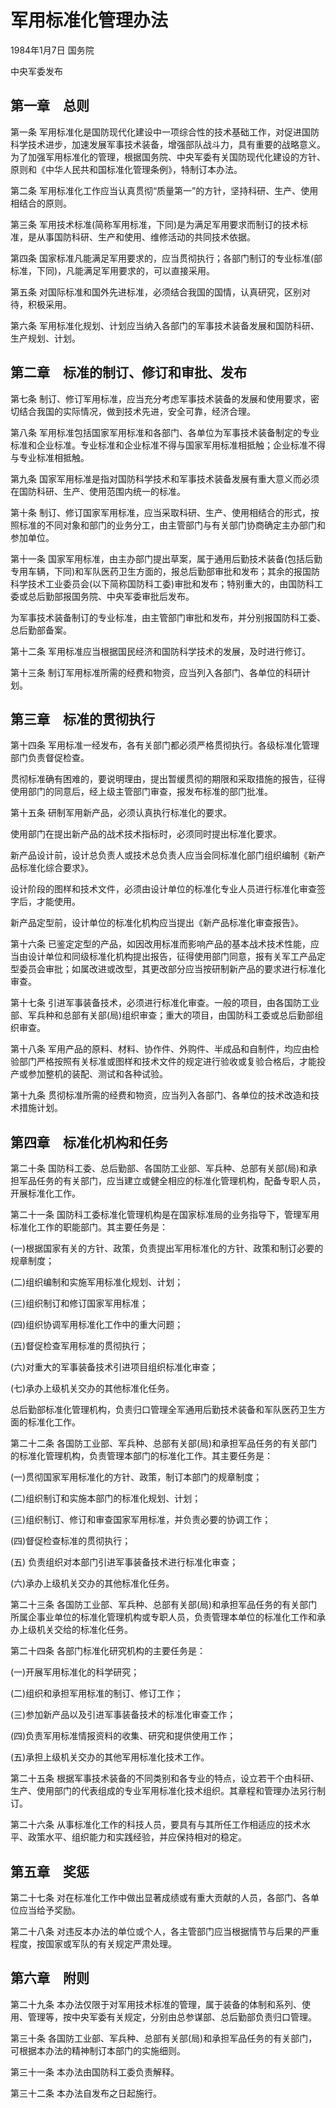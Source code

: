 # 军用标准化管理办法

1984年1月7日 国务院

中央军委发布



## 第一章　总则

第一条 军用标准化是国防现代化建设中一项综合性的技术基础工作，对促进国防科学技术进步，加速发展军事技术装备，增强部队战斗力，具有重要的战略意义。为了加强军用标准化的管理，根据国务院、中央军委有关国防现代化建设的方针、原则和《中华人民共和国标准化管理条例》，特制订本办法。

第二条 军用标准化工作应当认真贯彻“质量第一”的方针，坚持科研、生产、使用相结合的原则。

第三条 军用技术标准(简称军用标准，下同)是为满足军用要求而制订的技术标准，是从事国防科研、生产和使用、维修活动的共同技术依据。

第四条 国家标准凡能满足军用要求的，应当贯彻执行；各部门制订的专业标准(部标准，下同)，凡能满足军用要求的，可以直接采用。

第五条 对国际标准和国外先进标准，必须结合我国的国情，认真研究，区别对待，积极采用。

第六条 军用标准化规划、计划应当纳入各部门的军事技术装备发展和国防科研、生产规划、计划。

## 第二章　标准的制订、修订和审批、发布

第七条 制订、修订军用标准，应当充分考虑军事技术装备的发展和使用要求，密切结合我国的实际情况，做到技术先进，安全可靠，经济合理。

第八条 军用标准包括国家军用标准和各部门、各单位为军事技术装备制定的专业标准和企业标准。专业标准和企业标准不得与国家军用标准相抵触；企业标准不得与专业标准相抵触。

第九条 国家军用标准是指对国防科学技术和军事技术装备发展有重大意义而必须在国防科研、生产、使用范围内统一的标准。

第十条 制订、修订国家军用标准，应当采取科研、生产、使用相结合的形式，按照标准的不同对象和部门的业务分工，由主管部门与有关部门协商确定主办部门和参加单位。

第十一条 国家军用标准，由主办部门提出草案，属于通用后勤技术装备(包括后勤专用车辆，下同)和军队医药卫生方面的，报总后勤部审批和发布；其余的报国防科学技术工业委员会(以下简称国防科工委)审批和发布；特别重大的，由国防科工委或总后勤部报国务院、中央军委审批后发布。

为军事技术装备制订的专业标准，由主管部门审批和发布，并分别报国防科工委、总后勤部备案。

第十二条 军用标准应当根据国民经济和国防科学技术的发展，及时进行修订。

第十三条 制订军用标准所需的经费和物资，应当列入各部门、各单位的科研计划。

## 第三章　标准的贯彻执行

第十四条 军用标准一经发布，各有关部门都必须严格贯彻执行。各级标准化管理部门负责督促检查。

贯彻标准确有困难的，要说明理由，提出暂缓贯彻的期限和采取措施的报告，征得使用部门的同意后，经上级主管部门审查，报发布标准的部门批准。

第十五条 研制军用新产品，必须认真执行标准化的要求。

使用部门在提出新产品的战术技术指标时，必须同时提出标准化要求。

新产品设计前，设计总负责人或技术总负责人应当会同标准化部门组织编制《新产品标准化综合要求》。

设计阶段的图样和技术文件，必须由设计单位的标准化专业人员进行标准化审查签字后，才能使用。

新产品定型前，设计单位的标准化机构应当提出《新产品标准化审查报告》。

第十六条 已鉴定定型的产品，如因改用标准而影响产品的基本战术技术性能，应当由设计单位和同级标准化机构提出报告，征得使用部门同意，报有关军工产品定型委员会审批；如属改进或改型，其更改部分应当按研制新产品的要求进行标准化审查。

第十七条 引进军事装备技术，必须进行标准化审查。一般的项目，由各国防工业部、军兵种和总部有关部(局)组织审查；重大的项目，由国防科工委或总后勤部组织审查。

第十八条 军用产品的原料、材料、协作件、外购件、半成品和自制件，均应由检验部门严格按照有关标准或图样和技术文件的规定进行验收或复验合格后，才能投产或参加整机的装配、测试和各种试验。

第十九条 贯彻标准所需的经费和物资，应当列入各部门、各单位的技术改造和技术措施计划。

## 第四章　标准化机构和任务

第二十条 国防科工委、总后勤部、各国防工业部、军兵种、总部有关部(局)和承担军品任务的有关部门，应当建立或健全相应的标准化管理机构，配备专职人员，开展标准化工作。

第二十一条 国防科工委标准化管理机构是在国家标准局的业务指导下，管理军用标准化工作的职能部门。其主要任务是：

(一)根据国家有关的方针、政策，负责提出军用标准化的方针、政策和制订必要的规章制度；

(二)组织编制和实施军用标准化规划、计划；

(三)组织制订和修订国家军用标准；

(四)组织协调军用标准化工作中的重大问题；

(五)督促检查军用标准的贯彻执行；

(六)对重大的军事装备技术引进项目组织标准化审查；

(七)承办上级机关交办的其他标准化任务。

总后勤部标准化管理机构，负责归口管理全军通用后勤技术装备和军队医药卫生方面的标准化工作。

第二十二条 各国防工业部、军兵种、总部有关部(局)和承担军品任务的有关部门的标准化管理机构，负责管理本部门的标准化工作。其主要任务是：

(一)贯彻国家军用标准化的方针、政策，制订本部门的规章制度；

(二)组织制订和实施本部门的标准化规划、计划；

(三)组织制订、修订和审查国家军用标准，并负责必要的协调工作；

(四)督促检查标准的贯彻执行；

(五) 负责组织对本部门引进军事装备技术进行标准化审查；

(六)承办上级机关交办的其他标准化任务。

第二十三条 各国防工业部、军兵种、总部有关部(局)和承担军品任务的有关部门所属企事业单位的标准化管理机构或专职人员，负责管理本单位的标准化工作和承办上级机关交给的标准化任务。

第二十四条 各部门标准化研究机构的主要任务是：

(一)开展军用标准化的科学研究；

(二)组织和承担军用标准的制订、修订工作；

(三)参加新产品以及引进军事装备技术的标准化审查工作；

(四)负责军用标准情报资料的收集、研究和提供使用工作；

(五)承担上级机关交办的其他军用标准化技术工作。

第二十五条 根据军事技术装备的不同类别和各专业的特点，设立若干个由科研、生产、使用部门的代表组成的专业军用标准化技术组织。其章程和管理办法另行制订。

第二十六条 从事标准化工作的科技人员，要具有与其所任工作相适应的技术水平、政策水平、组织能力和实践经验，并应保持相对的稳定。

## 第五章　奖惩

第二十七条 对在标准化工作中做出显著成绩或有重大贡献的人员，各部门、各单位应当给予奖励。

第二十八条 对违反本办法的单位或个人，各主管部门应当根据情节与后果的严重程度，按国家或军队的有关规定严肃处理。

## 第六章　附则

第二十九条 本办法仅限于对军用技术标准的管理，属于装备的体制和系列、使用、管理等，按中央军委有关规定，分别由总参谋部、总后勤部负责归口管理。

第三十条 各国防工业部、军兵种、总部有关部(局)和承担军品任务的有关部门，可根据本办法的精神制订本部门的实施细则。

第三十一条 本办法由国防科工委负责解释。

第三十二条 本办法自发布之日起施行。